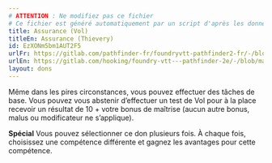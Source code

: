 ```yaml
---
# ATTENTION : Ne modifiez pas ce fichier
# Ce fichier est généré automatiquement par un script d'après les données du module Foundry VTT officiel et de sa traduction
title: Assurance (Vol)
titleEn: Assurance (Thievery)
id: EzXONm5bm1AUT2F5
urlFr: https://gitlab.com/pathfinder-fr/foundryvtt-pathfinder2-fr/-/blob/master/data/feats/EzXONm5bm1AUT2F5.htm
urlEn: https://gitlab.com/hooking/foundry-vtt---pathfinder-2e/-/blob/master/packs/data/feats.db/assurance-thievery.json
layout: dons
---
```

Même dans les pires circonstances, vous pouvez effectuer des tâches de base. Vous pouvez vous abstenir d’effectuer un test de Vol pour à la place recevoir un résultat de 10 + votre bonus de maîtrise (aucun autre bonus, malus ou modificateur ne s’applique).

**Spécial** Vous pouvez sélectionner ce don plusieurs fois. À chaque fois, choisissez une compétence différente et gagnez les avantages pour cette compétence.
